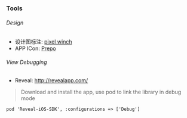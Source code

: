 
### Tools
###### Design
* 设计图标注: [pixel winch](http://www.ricciadams.com/projects/pixel-winch)
* APP ICon: [Prepo](https://itunes.apple.com/tw/app/prepo/id476533227?mt=12)

###### View Debugging
* Reveal: http://revealapp.com/

> Download and install the app, use pod to link the library in debug mode
```
pod 'Reveal-iOS-SDK', :configurations => ['Debug']
```
